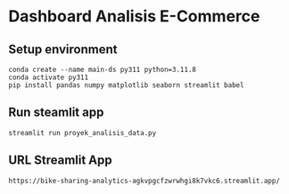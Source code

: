 # Dashboard Analisis E-Commerce

## Setup environment
```
conda create --name main-ds py311 python=3.11.8
conda activate py311
pip install pandas numpy matplotlib seaborn streamlit babel
```

## Run steamlit app
```
streamlit run proyek_analisis_data.py
```

## URL Streamlit App
```
https://bike-sharing-analytics-agkvpgcfzwrwhgi8k7vkc6.streamlit.app/
